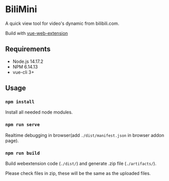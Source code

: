 # BiliMini
A quick view tool for video's dynamic from bilibili.com.

Build with [vue-web-extension](https://github.com/Kocal/vue-web-extension) 


## Requirements
- Node.js 14.17.2
- NPM 6.14.13
- vue-cli 3+


## Usage

### `npm install`

Install all needed node modules.

### `npm run serve`

Realtime debugging in browser(add `./dist/manifest.json` in browser addon page).

### `npm run build`

Build webextension code (`./dist/`) and generate .zip file (`./artifacts/`).

Please check files in zip, these will be the same as the uploaded files.